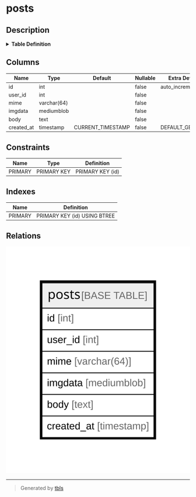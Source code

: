 # posts

## Description

<details>
<summary><strong>Table Definition</strong></summary>

```sql
CREATE TABLE `posts` (
  `id` int NOT NULL AUTO_INCREMENT,
  `user_id` int NOT NULL,
  `mime` varchar(64) NOT NULL,
  `imgdata` mediumblob NOT NULL,
  `body` text NOT NULL,
  `created_at` timestamp NOT NULL DEFAULT CURRENT_TIMESTAMP,
  PRIMARY KEY (`id`)
) ENGINE=InnoDB AUTO_INCREMENT=[Redacted by tbls] DEFAULT CHARSET=utf8mb4 COLLATE=utf8mb4_0900_ai_ci
```

</details>

## Columns

| Name | Type | Default | Nullable | Extra Definition | Children | Parents | Comment |
| ---- | ---- | ------- | -------- | ---------------- | -------- | ------- | ------- |
| id | int |  | false | auto_increment |  |  |  |
| user_id | int |  | false |  |  |  |  |
| mime | varchar(64) |  | false |  |  |  |  |
| imgdata | mediumblob |  | false |  |  |  |  |
| body | text |  | false |  |  |  |  |
| created_at | timestamp | CURRENT_TIMESTAMP | false | DEFAULT_GENERATED |  |  |  |

## Constraints

| Name | Type | Definition |
| ---- | ---- | ---------- |
| PRIMARY | PRIMARY KEY | PRIMARY KEY (id) |

## Indexes

| Name | Definition |
| ---- | ---------- |
| PRIMARY | PRIMARY KEY (id) USING BTREE |

## Relations

![er](posts.svg)

---

> Generated by [tbls](https://github.com/k1LoW/tbls)
